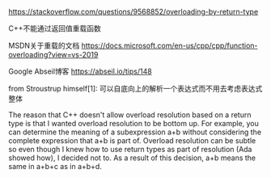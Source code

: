 https://stackoverflow.com/questions/9568852/overloading-by-return-type

C++不能通过返回值重载函数

MSDN关于重载的文档
https://docs.microsoft.com/en-us/cpp/cpp/function-overloading?view=vs-2019

Google Abseil博客
https://abseil.io/tips/148

from Stroustrup himself[1]:
可以自底向上的解析一个表达式而不用去考虑表达式整体

The reason that C++ doesn't allow overload resolution based on a return type is that I wanted overload resolution to be bottom up. For example, you can determine the meaning of a subexpression a+b without considering the complete expression that a+b is part of. Overload resolution can be subtle so even though I knew how to use return types as part of resolution (Ada showed how), I decided not to. As a result of this decision, a+b means the same in a+b+c as in a+b+d.